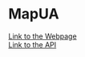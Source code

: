 # MapUA

[Link to the Webpage](http://159.89.0.180)  
[Link to the API](http://159.89.0.180:3001/api)
